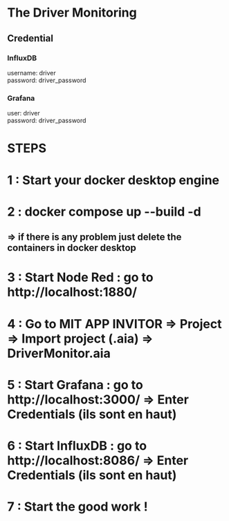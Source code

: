 # The Driver Monitoring

## Credential

### InfluxDB

username: driver   
password: driver_password

### Grafana

user: driver  
password: driver_password


# STEPS 
# 1 : Start your docker desktop engine
# 2 : docker compose up --build -d  
## => if there is any problem just delete the containers in docker desktop
# 3 : Start Node Red : go to http://localhost:1880/
# 4 : Go to MIT APP INVITOR => Project => Import project (.aia) => DriverMonitor.aia
# 5 : Start Grafana : go to http://localhost:3000/ => Enter Credentials (ils sont en haut)
# 6 : Start InfluxDB : go to http://localhost:8086/ => Enter Credentials (ils sont en haut)
# 7 : Start the good work !